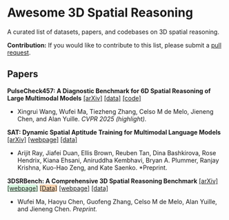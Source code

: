 # Awesome 3D Spatial Reasoning

A curated list of datasets, papers, and codebases on 3D spatial reasoning.

**Contribution:** If you would like to contribute to this list, please submit a [pull request](https://github.com/wufeim/awesome-3d-spatial-reasoning/pulls).

## Papers

**PulseCheck457: A Diagnostic Benchmark for 6D Spatial Reasoning of Large Multimodal Models**
[[arXiv]](https://arxiv.org/abs/2502.08636)
[[data]](https://huggingface.co/datasets/RyanWW/Spatial457)
[[code]](https://github.com/XingruiWang/Spatial457)
- Xingrui Wang, Wufei Ma, Tiezheng Zhang, Celso M de Melo, Jieneng Chen, and Alan Yuille. *CVPR 2025 (highlight).*

**SAT: Dynamic Spatial Aptitude Training for Multimodal Language Models**
[[arXiv]](https://arxiv.org/abs/2412.07755)
[[webpage]](https://arijitray.com/SAT/)
[[data]](https://huggingface.co/datasets/array/SAT)
- Arijit Ray, Jiafei Duan, Ellis Brown, Reuben Tan, Dina Bashkirova, Rose Hendrix, Kiana Ehsani, Aniruddha Kembhavi, Bryan A. Plummer, Ranjay Krishna, Kuo-Hao Zeng, and Kate Saenko. *Preprint.

**3DSRBench: A Comprehensive 3D Spatial Reasoning Benchmark**
[[arXiv]](https://arxiv.org/abs/2412.07825)
<span style="background-color: #dafbe1;"><a href="https://3dsrbench.github.io">[webpage]</a></span>
<span style="background-color: #ffd8b5;"><a href="https://huggingface.co/datasets/ccvl/3DSRBench">[Data]</a></span>
[[webpage]](https://3dsrbench.github.io)
[[data]](https://huggingface.co/datasets/ccvl/3DSRBench)
- Wufei Ma, Haoyu Chen, Guofeng Zhang, Celso M de Melo, Alan Yuille, and Jieneng Chen. *Preprint.*
